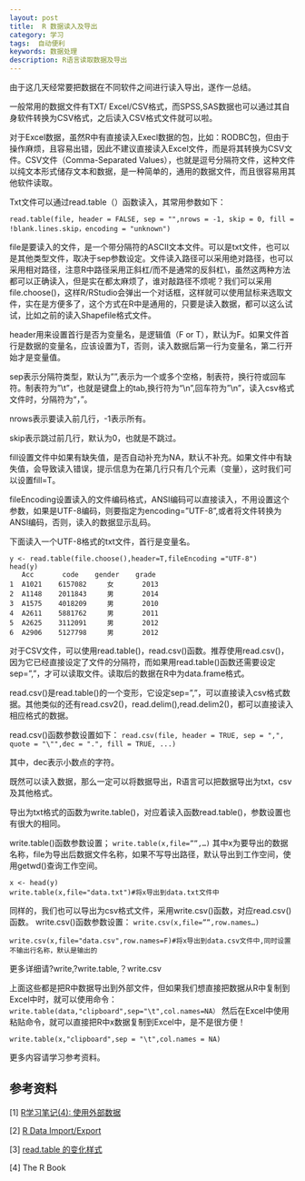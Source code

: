 ```yaml
---
layout: post
title:  R 数据读入及导出
category: 学习
tags:  自动便利        
keywords: 数据处理
description: R语言读取数据及导出
---
```


由于这几天经常要把数据在不同软件之间进行读入导出，遂作一总结。

一般常用的数据文件有TXT/ Excel/CSV格式，而SPSS,SAS数据也可以通过其自身软件转换为CSV格式，之后读入CSV格式文件就可以啦。
   
对于Excel数据，虽然R中有直接读入Execl数据的包，比如：RODBC包，但由于操作麻烦，且容易出错，因此不建议直接读入Excel文件，而是将其转换为CSV文件。CSV文件（Comma-Separated Values），也就是逗号分隔符文件，这种文件以纯文本形式储存文本和数据，是一种简单的，通用的数据文件，而且很容易用其他软件读取。
   
Txt文件可以通过read.table（）函数读入，其常用参数如下：

`read.table(file, header = FALSE, sep = "",nrows = -1, skip = 0, fill = !blank.lines.skip，encoding = "unknown")`

file是要读入的文件，是一个带分隔符的ASCII文本文件。可以是txt文件，也可以是其他类型文件，取决于sep参数设定。文件读入路径可以采用绝对路径，也可以采用相对路径，注意R中路径采用正斜杠/而不是通常的反斜杠\，虽然这两种方法都可以正确读入，但是实在都太麻烦了，谁对敲路径不烦呢？我们可以采用file.choose()，这样R/RStudio会弹出一个对话框，这样就可以使用鼠标来选取文件，实在是方便多了，这个方式在R中是通用的，只要是读入数据，都可以这么试试，比如之前的读入Shapefile格式文件。
   

header用来设置首行是否为变量名，是逻辑值（F or T），默认为F。如果文件首行是数据的变量名，应该设置为T，否则，读入数据后第一行为变量名，第二行开始才是变量值。
   
sep表示分隔符类型，默认为””,表示为一个或多个空格，制表符，换行符或回车符。制表符为”\t”，也就是键盘上的tab,换行符为“\n”,回车符为”\n”，读入csv格式文件时，分隔符为“，”。
   
nrows表示要读入前几行，-1表示所有。
   
skip表示跳过前几行，默认为0，也就是不跳过。
   
fill设置文件中如果有缺失值，是否自动补充为NA，默认不补充。如果文件中有缺失值，会导致读入错误，提示信息为在第几行只有几个元素（变量），这时我们可以设置fill=T。
   
fileEncoding设置读入的文件编码格式，ANSI编码可以直接读入，不用设置这个参数，如果是UTF-8编码，则要指定为encoding=”UTF-8”,或者将文件转换为ANSI编码，否则，读入的数据显示乱码。
   
下面读入一个UTF-8格式的txt文件，首行是变量名。

    y <- read.table(file.choose(),header=T,fileEncoding ="UTF-8")
    head(y)
       Acc       code    gender    grade  
    1  A1021    6157082     女       2013      
    2  A1148    2011843     男       2014  
    3  A1575    4018209     男       2010  
    4  A2611    5881762     男       2011  
    5  A2625    3112091     男       2012  
    6  A2906    5127798     男       2012  

对于CSV文件，可以使用read.table()，read.csv()函数。推荐使用read.csv()，因为它已经直接设定了文件的分隔符，而如果用read.table()函数还需要设定sep=”,”，才可以读取文件。读取后的数据在R中为data.frame格式。
  
read.csv()是read.table()的一个变形，它设定sep=”,”，可以直接读入csv格式数据。其他类似的还有read.csv2()，read.delim(),read.delim2()，都可以直接读入相应格式的数据。
   
read.csv()函数参数设置如下：
   `read.csv(file, header = TRUE, sep = ",", quote = "\"",dec = ".", fill = TRUE, ...)`

其中，dec表示小数点的字符。
   
既然可以读入数据，那么一定可以将数据导出，R语言可以把数据导出为txt，csv及其他格式。
   
导出为txt格式的函数为write.table()，对应着读入函数read.table()，参数设置也有很大的相同。
   
write.table()函数参数设置；
   `write.table(x,file=””,…)`
其中x为要导出的数据名称，file为导出后数据文件名称，如果不写导出路径，默认导出到工作空间，使用getwd()查询工作空间。

    x <- head(y)
    write.table(x,file="data.txt")#将x导出到data.txt文件中

 同样的，我们也可以导出为csv格式文件，采用write.csv()函数，对应read.csv()函数。
 write.csv()函数参数设置： `write.csv(x,file=””,row.names…)`
    
    write.csv(x,file="data.csv",row.names=F)#将x导出到data.csv文件中,同时设置不输出行名称，默认是输出的

更多详细请?write,?write.table,？write.csv
  
上面这些都是把R中数据导出到外部文件，但如果我们想直接把数据从R中复制到Excel中时，就可以使用命令：
`write.table(data,"clipboard",sep="\t",col.names=NA）`
然后在Excel中使用粘贴命令，就可以直接把R中x数据复制到Excel中，是不是很方便！
    
    write.table(x,"clipboard",sep = "\t",col.names = NA)

更多内容请学习参考资料。

## 参考资料

[1] [R学习笔记(4): 使用外部数据](http://www.cnblogs.com/holbrook/archive/2013/05/16/3081331.html)

[2] [R Data Import/Export](https://cran.r-project.org/doc/manuals/R-data.html)

[3] [read.table 的变化样式](http://www.biosino.org/R/R-doc/R-data_cn/Variations-on-read_002etable.html)	

[4] The R Book
